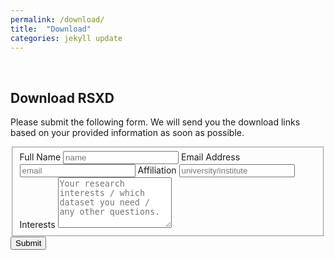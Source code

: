 ```yaml
---
permalink: /download/
title:  "Download"
categories: jekyll update
---
```

<br>

## Download RSXD
Please submit the following form. We will send you the download links based on your provided information as soon as possible. 

<form action="https://formspree.io/f/xayzzlny" method="post">
  <fieldset id="fs-frm-inputs">
    <label for="full-name">Full Name</label>
    <input type="text" name="name" id="full-name" placeholder="name" required="">
    <label for="email-address">Email Address</label>
    <input type="email" name="email" id="email-address" placeholder="email" required="">
    <label for="university">Affiliation</label>
    <input type="text" name="university" id="university" placeholder="university/institute" required="">
    <label for="message">Interests</label>
    <textarea rows="5" name="message" id="message" placeholder="Your research interests / which dataset you need / any other questions." required=""></textarea>
  </fieldset>
  <input type="submit" value="Submit">
</form>



<!-- <form action="https://formspree.io/f/xayzzlny" method="POST" class="row">
  <div class="col-lg-6">
    <input type="text" class="form-control mb-4" name="name" id="name" placeholder="Name">
  </div>
  <div class="col-lg-6">
    <input type="email" class="form-control mb-4" name="_replyto" id="email" placeholder="Email">
  </div>
  <div class="col-12">
    <textarea name="message" id="message" class="form-control mb-4" placeholder="Message..."></textarea>
  </div>
  <div class="col-12">
    <button class="btn btn-primary" type="submit">Submit</button>
  </div>
</form> -->
